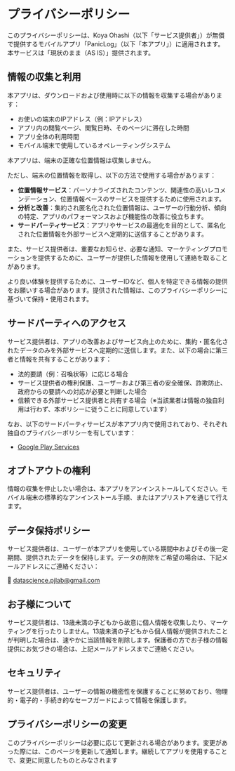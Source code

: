 # プライバシーポリシー

このプライバシーポリシーは、Koya Ohashi（以下「サービス提供者」）が無償で提供するモバイルアプリ「PanicLog」（以下「本アプリ」）に適用されます。本サービスは「現状のまま（AS IS）」提供されます。

## 情報の収集と利用

本アプリは、ダウンロードおよび使用時に以下の情報を収集する場合があります：

- お使いの端末のIPアドレス（例：IPアドレス）
- アプリ内の閲覧ページ、閲覧日時、そのページに滞在した時間
- アプリ全体の利用時間
- モバイル端末で使用しているオペレーティングシステム

本アプリは、端末の正確な位置情報は収集しません。

ただし、端末の位置情報を取得し、以下の方法で使用する場合があります：

- **位置情報サービス**：パーソナライズされたコンテンツ、関連性の高いレコメンデーション、位置情報ベースのサービスを提供するために使用されます。
- **分析と改善**：集約され匿名化された位置情報は、ユーザーの行動分析、傾向の特定、アプリのパフォーマンスおよび機能性の改善に役立ちます。
- **サードパーティサービス**：アプリやサービスの最適化を目的として、匿名化された位置情報を外部サービスへ定期的に送信することがあります。

また、サービス提供者は、重要なお知らせ、必要な通知、マーケティングプロモーションを提供するために、ユーザーが提供した情報を使用して連絡を取ることがあります。

より良い体験を提供するために、ユーザーIDなど、個人を特定できる情報の提供をお願いする場合があります。提供された情報は、このプライバシーポリシーに基づいて保持・使用されます。

## サードパーティへのアクセス

サービス提供者は、アプリの改善およびサービス向上のために、集約・匿名化されたデータのみを外部サービスへ定期的に送信します。また、以下の場合に第三者と情報を共有することがあります：

- 法的要請（例：召喚状等）に応じる場合
- サービス提供者の権利保護、ユーザーおよび第三者の安全確保、詐欺防止、政府からの要請への対応が必要と判断した場合
- 信頼できる外部サービス提供者と共有する場合（※当該業者は情報の独自利用は行わず、本ポリシーに従うことに同意しています）

なお、以下のサードパーティサービスが本アプリ内で使用されており、それぞれ独自のプライバシーポリシーを有しています：

- [Google Play Services](https://www.google.com/policies/privacy/)

## オプトアウトの権利

情報の収集を停止したい場合は、本アプリをアンインストールしてください。モバイル端末の標準的なアンインストール手順、またはアプリストアを通じて行えます。

## データ保持ポリシー

サービス提供者は、ユーザーが本アプリを使用している期間中およびその後一定期間、提供されたデータを保持します。データの削除をご希望の場合は、下記メールアドレスにご連絡ください：

📧 datascience.pjlab@gmail.com

## お子様について

サービス提供者は、13歳未満の子どもから故意に個人情報を収集したり、マーケティングを行ったりしません。13歳未満の子どもから個人情報が提供されたことが判明した場合は、速やかに当該情報を削除します。保護者の方でお子様の情報提供にお気づきの場合は、上記メールアドレスまでご連絡ください。

## セキュリティ

サービス提供者は、ユーザーの情報の機密性を保護することに努めており、物理的・電子的・手続き的なセーフガードによって情報を保護します。

## プライバシーポリシーの変更

このプライバシーポリシーは必要に応じて更新される場合があります。変更があった際には、このページを更新して通知します。継続してアプリを使用することで、変更に同意したものとみなされます

